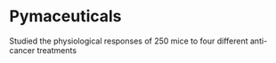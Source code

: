 # Pymaceuticals
Studied the physiological responses of 250 mice to four different anti-cancer treatments
